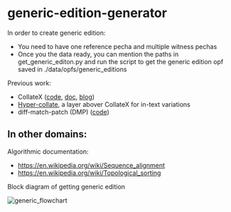 # generic-edition-generator

In order to create generic edition:
- You need to have one reference pecha and multiple witness pechas
- Once you the data ready, you can mention the paths in get_generic_editon.py and run the script to get the generic edition opf saved in ./data/opfs/generic_editions

Previous work:
- CollateX ([code](https://github.com/interedition/collatex), [doc](https://collatex.net/doc/), [blog](https://notebook.community/DiXiT-eu/collatex-tutorial/unit4/Theory_of_collation))
- [Hyper-collate](https://github.com/HuygensING/hyper-collate), a layer abover CollateX for in-text variations
- diff-match-patch (DMP) ([code](https://github.com/google/diff-match-patch))

In other domains:
- 

Algorithmic documentation:
- https://en.wikipedia.org/wiki/Sequence_alignment
- https://en.wikipedia.org/wiki/Topological_sorting

Block diagram of getting generic edition

![generic_flowchart](https://user-images.githubusercontent.com/24893704/206728922-66a60951-2a1f-4e16-9692-b9720853782b.jpg)
